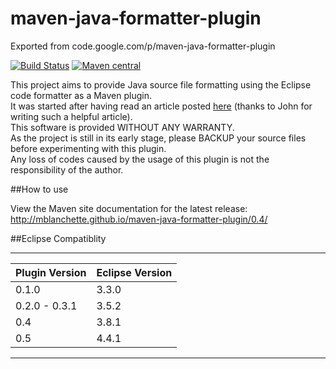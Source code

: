 # maven-java-formatter-plugin
Exported from code.google.com/p/maven-java-formatter-plugin

[![Build Status](https://travis-ci.org/hazendaz/maven-java-formatter-plugin.svg?branch=master)](https://travis-ci.org/hazendaz/maven-java-formatter-plugin)
[![Maven central](https://maven-badges.herokuapp.com/maven-central/com.googlecode.maven-java-formatter-plugin/maven-java-formatter-plugin/badge.svg)](https://maven-badges.herokuapp.com/maven-central/com.googlecode.maven-java-formatter-plugin/maven-java-formatter-plugin)

This project aims to provide Java source file formatting using the Eclipse code formatter as a Maven plugin.  
It was started after having read an article posted [here](http://ssscripting.wordpress.com/2009/06/10/how-to-use-the-eclipse-code-formatter-from-your-code/) (thanks to John for writing such a helpful article).  
This software is provided WITHOUT ANY WARRANTY.  
As the project is still in its early stage, please BACKUP your source files before experimenting with this plugin.  
Any loss of codes caused by the usage of this plugin is not the responsibility of the author.

##How to use

View the Maven site documentation for the latest release:  
http://mblanchette.github.io/maven-java-formatter-plugin/0.4/

##Eclipse Compatiblity

---------------------------------------------------------
| Plugin Version	| 	Eclipse Version		|
| --------------	|	---------------		|
| 0.1.0 		|	3.3.0			|
| 0.2.0 - 0.3.1 	|	3.5.2			|
| 0.4 			|	3.8.1 			|
| 0.5			|	4.4.1                 	|
---------------------------------------------------------
